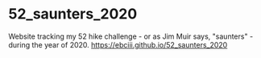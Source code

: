 # 52_saunters_2020
Website tracking my 52 hike challenge - or as Jim Muir says, "saunters" -  during the year of 2020. https://ebciii.github.io/52_saunters_2020
